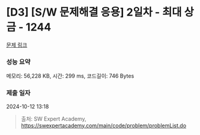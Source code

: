 # [D3] [S/W 문제해결 응용] 2일차 - 최대 상금 - 1244 

[문제 링크](https://swexpertacademy.com/main/code/problem/problemDetail.do?contestProbId=AV15Khn6AN0CFAYD) 

### 성능 요약

메모리: 56,228 KB, 시간: 299 ms, 코드길이: 746 Bytes

### 제출 일자

2024-10-12 13:18



> 출처: SW Expert Academy, https://swexpertacademy.com/main/code/problem/problemList.do